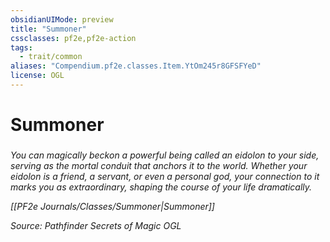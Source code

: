 ```yaml
---
obsidianUIMode: preview
title: "Summoner"
cssclasses: pf2e,pf2e-action
tags:
  - trait/common
aliases: "Compendium.pf2e.classes.Item.YtOm245r8GFSFYeD"
license: OGL
---
```

# Summoner

### 






_You can magically beckon a powerful being called an eidolon to your side, serving as the mortal conduit that anchors it to the world. Whether your eidolon is a friend, a servant, or even a personal god, your connection to it marks you as extraordinary, shaping the course of your life dramatically._

_[[PF2e Journals/Classes/Summoner|Summoner]]_

*Source: Pathfinder Secrets of Magic*
*OGL*